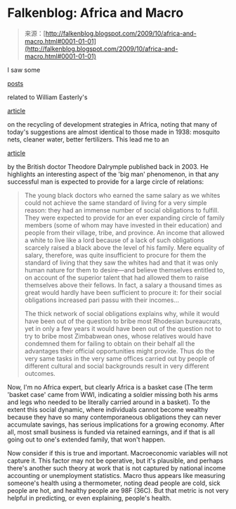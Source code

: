 <!--yml
category: 未分类
date: 2024-05-12 21:47:55
-->

# Falkenblog: Africa and Macro

> 来源：[http://falkenblog.blogspot.com/2009/10/africa-and-macro.html#0001-01-01](http://falkenblog.blogspot.com/2009/10/africa-and-macro.html#0001-01-01)

I saw some

[posts](http://reason.com/blog/2009/07/21/1938-africans-need-bednets-vit)

related to William Easterly's

[article](http://www.nyu.edu/fas/institute/dri/Easterly/File/can%20the%20west%20save%20africa.pdf)

on the recycling of development strategies in Africa, noting that many of today's suggestions are almost identical to those made in 1938: mosquito nets, cleaner water, better fertilizers. This lead me to an

[article](http://www.city-journal.org/html/13_2_oh_to_be.html)

by the British doctor Theodore Dalrymple published back in 2003\. He highlights an interesting aspect of the 'big man' phenomenon, in that any successful man is expected to provide for a large circle of relations:

> The young black doctors who earned the same salary as we whites could not achieve the same standard of living for a very simple reason: they had an immense number of social obligations to fulfill. They were expected to provide for an ever expanding circle of family members (some of whom may have invested in their education) and people from their village, tribe, and province. An income that allowed a white to live like a lord because of a lack of such obligations scarcely raised a black above the level of his family. Mere equality of salary, therefore, was quite insufficient to procure for them the standard of living that they saw the whites had and that it was only human nature for them to desire—and believe themselves entitled to, on account of the superior talent that had allowed them to raise themselves above their fellows. In fact, a salary a thousand times as great would hardly have been sufficient to procure it: for their social obligations increased pari passu with their incomes...
> 
> The thick network of social obligations explains why, while it would have been out of the question to bribe most Rhodesian bureaucrats, yet in only a few years it would have been out of the question not to try to bribe most Zimbabwean ones, whose relatives would have condemned them for failing to obtain on their behalf all the advantages their official opportunities might provide. Thus do the very same tasks in the very same offices carried out by people of different cultural and social backgrounds result in very different outcomes.

Now, I'm no Africa expert, but clearly Africa is a basket case (The term 'basket case' came from WWI, indicating a soldier missing both his arms and legs who needed to be literally carried around in a basket). To the extent this social dynamic, where individuals cannot become wealthy because they have so many contemporaneous obligations they can never accumulate savings, has serious implications for a growing economy. After all, most small business is funded via retained earnings, and if that is all going out to one's extended family, that won't happen.

Now consider if this is true and important. Macroeconomic variables will not capture it. This factor may not be operative, but it's plausible, and perhaps there's another such theory at work that is not captured by national income accounting or unemployment statistics. Macro thus appears like measuring someone's health using a thermometer, noting dead people are cold, sick people are hot, and healthy people are 98F (36C). But that metric is not very helpful in predicting, or even explaining, people's health.